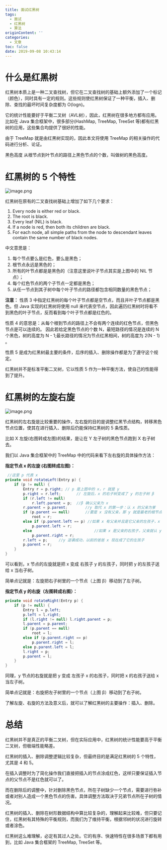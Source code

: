```yaml
---
title: 面试红黑树
tags:
  - 面试
  - 红黑树
  - 算法
originContent: ''
categories:
  - 文章
toc: false
date: 2019-09-08 10:43:14
---
```


# 什么是红黑树

红黑树本质上是一种二叉查找树，但它在二叉查找树的基础上额外添加了一个标记（颜色），同时具有一定的规则。这些规则使红黑树保证了一种平衡，插入、删除、查找的最坏时间复杂度都为 O(logn)。

它的统计性能要好于平衡二叉树（AVL树），因此，红黑树在很多地方都有应用。比如在 Java 集合框架中，很多部分(HashMap, TreeMap, TreeSet 等)都有红黑树的应用，这些集合均提供了很好的性能。

由于 TreeMap 就是由红黑树实现的，因此本文将使用 TreeMap 的相关操作的代码进行分析、论证。

黑色高度
从根节点到叶节点的路径上黑色节点的个数，叫做树的黑色高度。

# 红黑树的 5 个特性

![image.png](/images/2019/09/08/9f0e92d0-d1e1-11e9-98b8-15e58d7acd49.png)

红黑树在原有的二叉查找树基础上增加了如下几个要求：

1. Every node is either red or black.
2. The root is black.
3. Every leaf (NIL) is black.
4. If a node is red, then both its children are black.
5. For each node, all simple paths from the node to descendant leaves contain the same number of black nodes.

中文意思是：

1. 每个节点要么是红色，要么是黑色；
2. 根节点永远是黑色的；
3. 所有的叶节点都是是黑色的（注意这里说叶子节点其实是上图中的 NIL 节点）；
4. 每个红色节点的两个子节点一定都是黑色；
5. 从任一节点到其子树中每个叶子节点的路径都包含相同数量的黑色节点；

**注意：**
性质 3 中指定红黑树的每个叶子节点都是空节点，而且并叶子节点都是黑色。但 Java 实现的红黑树将使用 null 来代表空节点，因此遍历红黑树时将看不到黑色的叶子节点，反而看到每个叶子节点都是红色的。

性质 4 的意思是：从每个根到节点的路径上不会有两个连续的红色节点，但黑色节点是可以连续的。 
因此若给定黑色节点的个数 N，最短路径的情况是连续的 N 个黑色，树的高度为 N - 1;最长路径的情况为节点红黑相间，树的高度为 2(N - 1) 。

性质 5 是成为红黑树最主要的条件，后序的插入、删除操作都是为了遵守这个规定。

红黑树并不是标准平衡二叉树，它以性质 5 作为一种平衡方法，使自己的性能得到了提升。

# 红黑树的左旋右旋

![image.png](/images/2019/09/08/e9d7edc0-d1e1-11e9-98b8-15e58d7acd49.png)

红黑树的左右旋是比较重要的操作，左右旋的目的是调整红黑节点结构，转移黑色节点位置，使其在进行插入、删除后仍能保持红黑树的 5 条性质。

比如 X 左旋(右图转成左图)的结果，是让在 Y 左子树的黑色节点跑到 X 右子树去。

我们以 Java 集合框架中的 TreeMap 中的代码来看下左右旋的具体操作方法：

**指定节点 x 的左旋 (右图转成左图)：**

```java
 //这里 p 代表 x
private void rotateLeft(Entry p) {
    if (p != null) {
        Entry r = p.right; // p 是上图中的 x，r 就是 y
        p.right = r.left;       // 左旋后，x 的右子树变成了 y 的左子树 β 
        if (r.left != null)         
            r.left.parent = p;  //β 确认父亲为 x
        r.parent = p.parent;        //y 取代 x 的第一步：认 x 的父亲为爹
        if (p.parent == null)       //要是 x 没有父亲，那 y 就是最老的根节点
            root = r;
        else if (p.parent.left == p) //如果 x 有父亲并且是它父亲的左孩子，x 的父亲现在认 y 为左孩子，不要 x 了
            p.parent.left = r;
        else                            //如果 x 是父亲的右孩子，父亲就认 y 为右孩子，抛弃 x
            p.parent.right = r;
        r.left = p;     //y 逆袭成功，以前的爸爸 x 现在成了它的左孩子
        p.parent = r;
    }
}
```

可以看到，x 节点的左旋就是把 x 变成 右孩子 y 的左孩子，同时把 y 的左孩子送给 x 当右子树。

简单点记就是：左旋把右子树里的一个节点（上图 β）移动到了左子树。

**指定节点 y 的右旋（左图转成右图）：**

```java
private void rotateRight(Entry p) {
    if (p != null) {
        Entry l = p.left;
        p.left = l.right;
        if (l.right != null) l.right.parent = p;
        l.parent = p.parent;
        if (p.parent == null)
            root = l;
        else if (p.parent.right == p)
            p.parent.right = l;
        else p.parent.left = l;
        l.right = p;
        p.parent = l;
    }
}
```

同理，y 节点的右旋就是把 y 变成 左孩子 x 的右孩子，同时把 x 的右孩子送给 x 当左子树。

简单点记就是：右旋把左子树里的一个节点（上图 β）移动到了右子树。

了解左旋、右旋的方法及意义后，就可以了解红黑树的主要操作：插入、删除。

# 总结

红黑树并不是真正的平衡二叉树，但在实际应用中，红黑树的统计性能要高于平衡二叉树，但极端性能略差。

红黑树的插入、删除调整逻辑比较复杂，但最终目的是满足红黑树的 5 个特性，尤其是 4 和 5。

在插入调整时为了简化操作我们直接把插入的节点涂成红色，这样只要保证插入节点的父节点不是红色就可以了。

而在删除后的调整中，针对删除黑色节点，所在子树缺少一个节点，需要进行弥补或者对别人造成一个黑色节点的伤害。具体调整方法取决于兄弟节点所在子树的情况。

红黑树的插入、删除在树形数据结构中算比较复杂的，理解起来比较难，但只要记住，红黑树有其特殊的平衡规则，而我们为了维持平衡，根据邻树的状况进行旋转或者涂色。

红黑树这么难理解，必定有其过人之处。它的有序、快速特性在很多场景下都有用到，比如 Java 集合框架的 TreeMap, TreeSet 等。

